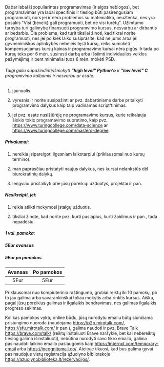 Dabar labai išpopuliarintas programavimas (ir algos neblogos), bet programavimas yra labai specifinis ir tiesiog būti pasirengusiam programuoti, nors jei ir nėra problemos su matematika, neužtenka, nes yra posakis "Visi (beveik) gali programuoti, bet ne visi turėtų". Užimtumo tarnyba turi galimybę finansuoti programvimo kursus, nesvarbu ar dirbantis ar bedarbis. Čia problema, kad turit tiksliai žinoti, kad tikrai norite programuoti, nes jei po kiek laiko susiprasite, kad ne jums arba jei gyvnenimiškos aplinkybės nebeleis tęsti kursų, reiks sumokėti kompensuojamas kursų kainas ir programavimo kursai nėra pigūs. Ir tada po kursų teks per 6 mėn. susirasti darbą arba išsiimti individualios veiklos pažymėjimą ir bent minimaliai tuos 6 mėn. mokėti PSD. 

###### Taigi galiu supažindinti/išmokyti **"high level" Python'o** ir **"low level" C** programvimo kalbomis ir nesvarbu ar esate:

1) jaunuolis

2) vyresnis ir norite susipažinti ar pvz. dabartiniame darbe pritaikyti programvimo dalykus kaip taip vadinamas script'tinimas.

3) jei pvz. esate nusižiūrėję ne programavimo kursus, kurie reikalauja šiokio tokio programavimo supratimo,  kaip pvz. https://www.turingcollege.com/data-science ar https://www.turingcollege.com/masters-degree.

##### Privalumai:
1) nereikia įsipareigoti ilgesniam laikotarpiui (priklausomai nuo kursų termino).

2) man paprasčiau pristatyti naujus dalykus, nes kursai nelankstūs dėl biurokratinių dalykų.

3) lengviau prisitaikyti prie jūsų poreikių: užduotys, projektai ir pan.

##### Nesikreipti, jei:
1) reikia atlikti mokymosi įstaigų užduotis.

2) tiksliai žinote, kad norite pvz. kurti puslapius, kurti žaidimus ir pan., tada nepadėsiu.

##### 1 val. pamoka:

##### 5Eur avansas

##### 5Eur po pamokos.

| Avansas | Po pamokos |
|  :---:  |    :---:   |
|   5Eur  |     5Eur   |

Priklausomai nuo kompiuterinio raštingumo, grubiai reiktų iki 10 pamokų, po to jau galima arba savarankinškai toliau mokytis arba rinktis kursus. Aišku, pagal jūsų poreikius galimas ir ilgalaikis bendravimas, nes galimas ilgalaikis progreso sekimas. 

Kol kas pamokos vyktų online būdu, jūsų nurodytu emailu būtų siunčiama prisiungimo nuoroda (naudojama https://p2p.mirotalk.com/, https://sfu.mirotalk.com/ ir pan.), galima naudoti ir pvz. Brave Talk https://brave.com/talk/ (reiktų instaliuoti Brave naršykle, bet kai nebereiktų tiesiog galima išinstaliuoti), nebūtina nurodyti savo tikro emailo, galima pasinaudoti laikino emailo paslaugomis kaip https://internxt.com/temporary-email arba https://incognitomail.co/. Ateityje tikuosi, kad bus galima gyvai pasinaudojus vietų registracija ąžuolyno bibliotekoje https://azuolynobiblioteka.lt/rezervacijos/.
